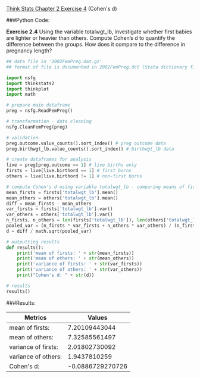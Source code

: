 [Think Stats Chapter 2 Exercise 4](http://greenteapress.com/thinkstats2/html/thinkstats2003.html#toc24) (Cohen's d)

###Python Code:

**Exercise 2.4** Using the variable totalwgt_lb, investigate whether first babies are lighter or heavier than others. 
Compute Cohen’s d to quantify the difference between the groups. 
How does it compare to the difference in pregnancy length?

```python
## data file in '2002FemPreg.dat.gz'
## format of file is documented in 2002FemPreg.dct (Stata dictionary file)

import nsfg
import thinkstats2
import thinkplot
import math

# prepare main dataframe
preg = nsfg.ReadFemPreg()

# transformation - data cleaning
nsfg.CleanFemPreg(preg)

# validation
preg.outcome.value_counts().sort_index() # preg outcome data
preg.birthwgt_lb.value_counts().sort_index() # birthwgt_lb data

# create dataframes for analysis
live = preg[preg.outcome == 1] # live births only
firsts = live[live.birthord == 1] # first borns
others = live[live.birthord != 1] # non-first borns

# compute Cohen's d using variable totalwgt_lb - comparing means of firsts vs others
mean_firsts = firsts['totalwgt_lb'].mean()
mean_others = others['totalwgt_lb'].mean()
diff = mean_firsts - mean_others 
var_firsts = firsts['totalwgt_lb'].var()
var_others = others['totalwgt_lb'].var()
n_firsts, n_others = len(firsts['totalwgt_lb']), len(others['totalwgt_lb'])
pooled_var = (n_firsts * var_firsts + n_others * var_others) / (n_firsts + n_others)
d = diff / math.sqrt(pooled_var)

# outputting results
def results():
    print('mean of firsts: ' + str(mean_firsts))
    print('mean of others: ' + str(mean_others))
    print('variance of firsts: ' + str(var_firsts))
    print('variance of others: ' + str(var_others))
    print("Cohen's d: " + str(d))

# results
results()

```

###Results:

| Metrics         |       Values |
------------------|---------------
| mean of firsts: | 7.20109443044 |
| mean of others: | 7.32585561497 |
| variance of firsts:| 2.01802730092 |
| variance of others:| 1.9437810259 |
| Cohen's d:| -0.0886729270726 |


